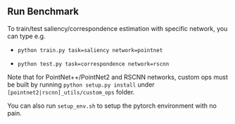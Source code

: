 ## Run Benchmark
To train/test saliency/correspondence estimation with specific network, you can type e.g.

- ``
python train.py task=saliency network=pointnet
``

- ``
python test.py task=correspondence network=rscnn
``

Note that for PointNet++/PointNet2 and RSCNN networks, custom ops must be built by running ``python setup.py install`` under `[pointnet2|rscnn]_utils/custom_ops` folder.

You can also run `setup_env.sh` to setup the pytorch environment with no pain.